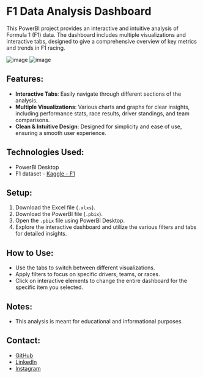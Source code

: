 # F1 Data Analysis Dashboard

This PowerBI project provides an interactive and intuitive analysis of Formula 1 (F1) data. The dashboard includes multiple visualizations and interactive tabs, designed to give a comprehensive overview of key metrics and trends in F1 racing.

![image](https://github.com/user-attachments/assets/3413aadb-abb9-448b-97b0-e5c1fb0e4e4f)
![image](https://github.com/user-attachments/assets/bc013768-3deb-41ac-ae8c-009431b553cb)

## Features:
- **Interactive Tabs**: Easily navigate through different sections of the analysis.
- **Multiple Visualizations**: Various charts and graphs for clear insights, including performance stats, race results, driver standings, and team comparisons.
- **Clean & Intuitive Design**: Designed for simplicity and ease of use, ensuring a smooth user experience.

## Technologies Used:
- PowerBI Desktop
- F1 dataset - [Kaggle - F1](https://www.kaggle.com/datasets/rohanrao/formula-1-world-championship-1950-2020)

## Setup:
1. Download the Excel file (`.xlxs`).
2. Download the PowerBI file (`.pbix`).
3. Open the `.pbix` file using PowerBI Desktop.
4. Explore the interactive dashboard and utilize the various filters and tabs for detailed insights.

## How to Use:
- Use the tabs to switch between different visualizations.
- Apply filters to focus on specific drivers, teams, or races.
- Click on interactive elements to change the entire dashboard for the specific item you selected.

## Notes:
- This analysis is meant for educational and informational purposes.

## Contact:
- [GitHub](https://github.com/legelff)
- [LinkedIn](https://www.linkedin.com/in/aryan-shah-l145)
- [Instagram](https://www.instagram.com/l.egelf)
